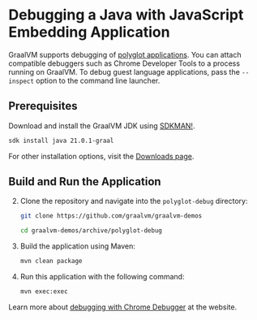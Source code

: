 # Debugging a Java with JavaScript Embedding Application

GraalVM supports debugging of [polyglot applications](https://www.graalvm.org/latest/reference-manual/polyglot-programming/).
You can attach compatible debuggers such as Chrome Developer Tools to a process running on GraalVM.
To debug guest language applications, pass the `--inspect` option to the command line launcher.

## Prerequisites

Download and install the GraalVM JDK using [SDKMAN!](https://sdkman.io/).
```bash
sdk install java 21.0.1-graal
```
For other installation options, visit the [Downloads page](https://www.graalvm.org/downloads/).

## Build and Run the Application

2. Clone the repository and navigate into the `polyglot-debug` directory:
    ```bash
    git clone https://github.com/graalvm/graalvm-demos
    ```
    ```bash
    cd graalvm-demos/archive/polyglot-debug
    ```
3. Build the application using Maven:
    ```bash
    mvn clean package
    ```
4. Run this application with the following command:
    ```bash
    mvn exec:exec
    ```

Learn more about [debugging with Chrome Debugger](https://www.graalvm.org/latest/tools/chrome-debugger/) at the website.